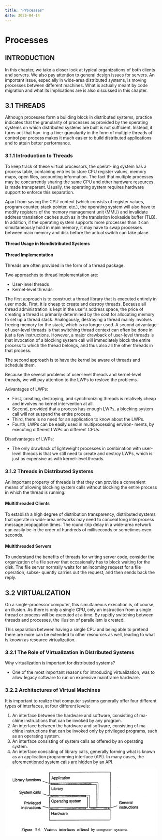 ```yaml
---
title: "Processes"
date: 2025-04-14
---
```


# Processes

## INTRODUCTION

In this chapter, we take a closer look at typical organizations of both clients and servers. We also pay attention to general design issues for servers. An important issue, especially in wide-area distributed systems, is moving processes between different machines. What is actually meant by code migration and what its implications are is also discussed in this chapter.

## 3.1 THREADS

Although processes form a building block in distributed systems, practice indicates that the granularity of processes as provided by the operating systems on which distributed systems are built is not sufficient. Instead, it turns out that hav- ing a finer granularity in the form of multiple threads of control per process makes it much easier to build distributed applications and to attain better performance.

### 3.1.1 Introduction to Threads

To keep track of these virtual processors, the operat- ing system has a process table, containing entries to store CPU register values, memory maps, open files, accounting information. The fact that multiple processes may be concurrently sharing the same CPU and other hardware resources is made transparent. Usually, the operating system requires hardware support to enforce this separation. 

Apart from saving the CPU context (which consists of register values, program counter, stack pointer, etc.), the operating system will also have to modify registers of the memory management unit (MMU) and invalidate address translation caches such as in the translation lookaside buffer (TLB). In addition, if the operating system supports more processes than it can simultaneously hold in main memory, it may have to swap processes between main memory and disk before the actual switch can take place.

#### Thread Usage in Nondistributed Systems

#### Thread Implementation
Threads are often provided in the form of a thread package.

Two approaches to thread implementation are:
- User-level threads
- Kernel-level threads

The first approach is to construct a thread library that is executed entirely in user mode. First, it is cheap to create and destroy threads. Because all thread administration is kept in the user's address space, the price of creating a thread is primarily determined by the cost for allocating memory to set up a thread stack. Analogously, destroying a thread mainly involves freeing memory for the stack, which is no longer used. A second advantage of user-level threads is that switching thread context can often be done in just a few instructions. However, a major drawback of user-level threads is that invocation of a blocking system call will immediately block the entire process to which the thread belongs, and thus also all the other threads in that process.

The second approach is to have the kernel be aware of threads and schedule them.

Because the several problems of user-level threads and kernel-level threads, we will pay attention to the LWPs to reslove the problems.

Advantages of LWPs:
* First, creating, destroying, and synchronizing threads is relatively cheap and involves no kernel intervention at all.
* Second, provided that a process has enough LWPs, a blocking system call will not suspend the entire process.
* Third, there is no need for an application to know about the LWPs.
* Fourth, LWPs can be easily used in multiprocessing environ- ments, by executing different LWPs on different CPUs.

Disadvantages of LWPs:
* The only drawback of lightweight processes in combination with user-level threads is that we still need to create and destroy LWPs, which is just as expensive as with kernel-level threads. 

### 3.1.2 Threads in Distributed Systems

An important property of threads is that they can provide a convenient means of allowing blocking system calls without blocking the entire process in which the thread is running.

#### Multithreaded Clients

To establish a high degree of distribution transparency, distributed systems that operate in wide-area networks may need to conceal long interprocess message propagation times. The round-trip delay in a wide-area network can easily be in the order of hundreds of milliseconds or sometimes even seconds.

#### Multithreaded Servers

To understand the benefits of threads for writing server code, consider the organization of a file server that occasionally has to block waiting for the disk. The file server normally waits for an incoming request for a file operation, subse- quently carries out the request, and then sends back the reply.

## 3.2 VIRTUALIZATION

On a single-processor computer, this simultaneous execution is, of course, an illusion. As there is only a single CPU, only an instruction from a single thread or process will be executed at a time. By rapidly switching between threads and processes, the illusion of parallelism is created.

This separation between having a single CPU and being able to pretend there are more can be extended to other resources as well, leading to what is known as resource virtualization.

### 3.2.1 The Role of Virtualization in Distributed Systems

Why virtualization is important for distributed systems?
* One of the most important reasons for introducing virtualization, was to allow legacy software to run on expensive mainframe hardware. 

### 3.2.2 Architectures of Virtual Machines

It is important to realize that computer systems generally offer four different types of interfaces, at four different levels:

1. An interface between the hardware and software, consisting of ma- chine instructions that can be invoked by any program.
2. An interface between the hardware and software, consisting of ma- chine instructions that can be invoked only by privileged programs, such as an operating system.
3. An interface consisting of system calls as offered by an operating system.
4. An interface consisting of library calls, generally forming what is known as an application programming interface (API). In many cases, the aforementioned system calls are hidden by an API.

![image](../assets/image15.png)


